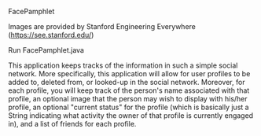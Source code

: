 FacePamphlet

Images are provided by Stanford Engineering Everywhere (https://see.stanford.edu/)

Run FacePamphlet.java

This application keeps tracks of the information in such a simple social network. More specifically, this application will allow for user profiles to be added to, deleted from, or looked-up in the social network. Moreover, for each profile, you will keep track of the person's name associated with that profile, an optional image that the person may wish to display with his/her profile, an optional "current status" for the profile (which is basically just a String indicating what activity the owner of that profile is currently engaged in), and a list of friends for each profile.
